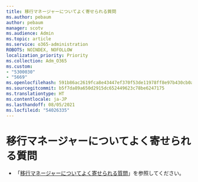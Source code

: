 ```yaml
---
title: 移行マネージャーについてよく寄せられる質問
ms.author: pebaum
author: pebaum
manager: scotv
ms.audience: Admin
ms.topic: article
ms.service: o365-administration
ROBOTS: NOINDEX, NOFOLLOW
localization_priority: Priority
ms.collection: Adm_O365
ms.custom:
- "5300030"
- "5669"
ms.openlocfilehash: 591b86ac2619fca8e43447ef370f53de11978ff8e97b430cb0af3eec413729e8
ms.sourcegitcommit: b5f7da89a650d2915dc652449623c78be6247175
ms.translationtype: HT
ms.contentlocale: ja-JP
ms.lasthandoff: 08/05/2021
ms.locfileid: "54026335"
---
```

# <a name="migration-manager-faq"></a>移行マネージャーについてよく寄せられる質問

- 「[移行マネージャーについてよく寄せられる質問](https://docs.microsoft.com/sharepointmigration/mm-faqs)」を参照してください。
